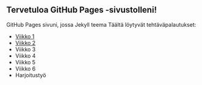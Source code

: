 ## Tervetuloa GitHub Pages -sivustolleni!
GitHub Pages sivuni, jossa Jekyll teema
Täältä löytyvät tehtäväpalautukset: 
- [Viikko 1](vko1.html)
- [Viikko 2](vko2.md)
- Viikko 3
- Viikko 4
- Viikko 5
- Viikko 6
- Harjoitustyö
